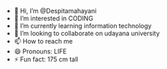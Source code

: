 - 👋 Hi, I’m @Despitamahayani
- 👀 I’m interested in CODING
- 🌱 I’m currently learning information technology 
- 💞️ I’m looking to collaborate on udayana university
- 📫 How to reach me 
- 😄 Pronouns: LIFE
- ⚡ Fun fact: 175 cm tall

<!---
Despitamahayani/Despitamahayani is a ✨ special ✨ repository because its `README.md` (this file) appears on your GitHub profile.
You can click the Preview link to take a look at your changes.
--->

